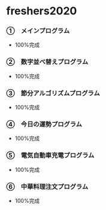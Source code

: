 # freshers2020

### ①　メインプログラム
- 100%完成
### ②　数字並べ替えプログラム 
- 100%完成
### ③　節分アルゴリズムプログラム 
- 100%完成
### ④　今日の運勢プログラム
- 100%完成
### ⑤　電気自動車充電プログラム
- 100%完成
### ⑥　中華料理注文プログラム
- 100%完成